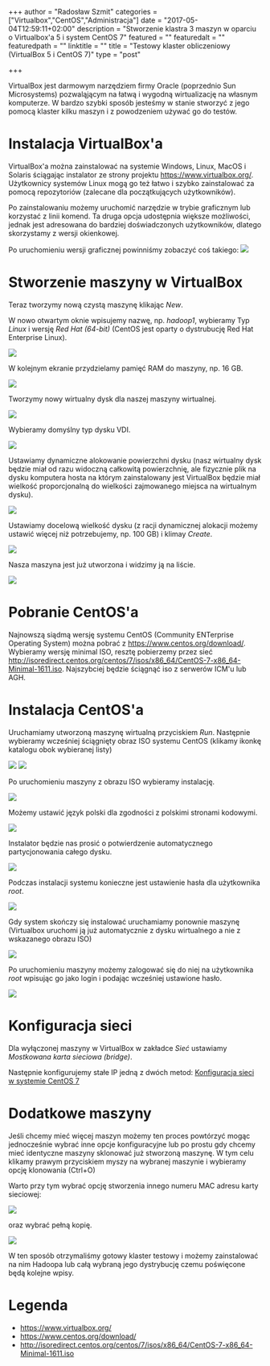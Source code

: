 +++
author = "Radosław Szmit"
categories = ["Virtualbox","CentOS","Administracja"]
date = "2017-05-04T12:59:11+02:00"
description = "Stworzenie klastra 3 maszyn w oparciu o Virtualbox'a 5 i system CentOS 7"
featured = ""
featuredalt = ""
featuredpath = ""
linktitle = ""
title = "Testowy klaster obliczeniowy (VirtualBox 5 i CentOS 7)"
type = "post"

+++

VirtualBox jest darmowym narzędziem firmy Oracle (poprzednio Sun Microsystems) pozwaląjącym na łatwą i wygodną wirtualizację na własnym komputerze. W bardzo szybki sposób jesteśmy w stanie stworzyć z jego pomocą klaster kilku maszyn i z powodzeniem używać go do testów.

# Instalacja VirtualBox'a

VirtualBox'a można zainstalować na systemie Windows, Linux, MacOS i Solaris ściągając instalator ze strony projektu https://www.virtualbox.org/. Użytkownicy systemów Linux mogą go też łatwo i szybko zainstalować za pomocą repozytoriów (zalecane dla początkujących użytkowników).

Po zainstalowaniu możemy uruchomić narzędzie w trybie graficznym lub korzystać z linii komend. Ta druga opcja udostępnia większe możliwości, jednak jest adresowana do bardziej doświadczonych użytkowników, dlatego skorzystamy z wersji okienkowej.

Po uruchomieniu wersji graficznej powinniśmy zobaczyć coś takiego:
![](/img/virtualbox-installing-cluster-with-centos/virtualbox1.png)


# Stworzenie maszyny w VirtualBox

Teraz tworzymy nową czystą maszynę klikając _New_.

W nowo otwartym oknie wpisujemy nazwę, np. _hadoop1_, wybieramy Typ _Linux_ i wersję _Red Hat (64-bit)_ (CentOS jest oparty o dystrubucję Red Hat Enterprise Linux).

![](/img/virtualbox-installing-cluster-with-centos/virtualbox2.png)

W kolejnym ekranie przydzielamy pamięć RAM do maszyny, np. 16 GB.

![](/img/virtualbox-installing-cluster-with-centos/virtualbox3.png)

Tworzymy nowy wirtualny dysk dla naszej maszyny wirtualnej.

![](/img/virtualbox-installing-cluster-with-centos/virtualbox4.png)

Wybieramy domyślny typ dysku VDI.

![](/img/virtualbox-installing-cluster-with-centos/virtualbox5.png)

Ustawiamy dynamiczne alokowanie powierzchni dysku (nasz wirtualny dysk będzie miał od razu widoczną całkowitą powierzchnię, ale fizycznie plik na dysku komputera hosta na którym zainstalowany jest VirtualBox będzie miał wielkość proporcjonalną do wielkości zajmowanego miejsca na wirtualnym dysku).

![](/img/virtualbox-installing-cluster-with-centos/virtualbox6.png)

Ustawiamy docelową wielkość dysku (z racji dynamicznej alokacji możemy ustawić więcej niż potrzebujemy, np. 100 GB) i klimay _Create_.

![](/img/virtualbox-installing-cluster-with-centos/virtualbox7.png)

Nasza maszyna jest już utworzona i widzimy ją na liście.

![](/img/virtualbox-installing-cluster-with-centos/virtualbox8.png)

# Pobranie CentOS'a

Najnowszą siądmą wersję systemu CentOS (Community ENTerprise Operating System) można pobrać z https://www.centos.org/download/. Wybieramy wersję minimal ISO, resztę pobierzemy przez sieć http://isoredirect.centos.org/centos/7/isos/x86_64/CentOS-7-x86_64-Minimal-1611.iso. Najszybciej będzie ściągnąć iso z serwerów ICM'u lub AGH.

# Instalacja CentOS'a

Uruchamiamy utworzoną maszynę wirtualną przyciskiem _Run_. Następnie wybieramy wcześniej ściągnięty obraz ISO systemu CentOS (klikamy ikonkę katalogu obok wybieranej listy)

![](/img/virtualbox-installing-cluster-with-centos/centos1.png)
![](/img/virtualbox-installing-cluster-with-centos/centos2.png)

Po uruchomieniu maszyny z obrazu ISO wybieramy instalację.

![](/img/virtualbox-installing-cluster-with-centos/centos3.png)

Możemy ustawić język polski dla zgodności z polskimi stronami kodowymi.

![](/img/virtualbox-installing-cluster-with-centos/centos4.png)

Instalator będzie nas prosić o potwierdzenie automatycznego partycjonowania całego dysku.

![](/img/virtualbox-installing-cluster-with-centos/centos5.png)

Podczas instalacji systemu konieczne jest ustawienie hasła dla użytkownika _root_.

![](/img/virtualbox-installing-cluster-with-centos/centos6.png)

Gdy system skończy się instalować uruchamiamy ponownie maszynę (Virtualbox uruchomi ją już automatycznie z dysku wirtualnego a nie z wskazanego obrazu ISO)

![](/img/virtualbox-installing-cluster-with-centos/centos7.png)

Po uruchomieniu maszyny możemy zalogować się do niej na użytkownika _root_ wpisując go jako login i podając wcześniej ustawione hasło.

![](/img/virtualbox-installing-cluster-with-centos/centos8.png)

# Konfiguracja sieci

Dla wyłączonej maszyny w VirtualBox w zakładce _Sieć_ ustawiamy _Mostkowana karta sieciowa (bridge)_.

Następnie konfigurujemy stałe IP jedną z dwóch metod:
[Konfiguracja sieci w systemie CentOS 7](/blog/centos-setting-static-ip)

# Dodatkowe maszyny

Jeśli chcemy mieć więcej maszyn możemy ten proces powtórzyć mogąc jednocześnie wybrać inne opcje konfiguracyjne lub po prostu gdy chcemy mieć identyczne maszyny sklonować już stworzoną maszynę. W tym celu klikamy prawym przyciskiem myszy na wybranej maszynie i wybieramy opcję klonowania (Ctrl+O)

Warto przy tym wybrać opcję stworzenia innego numeru MAC adresu karty sieciowej:

![](/img/virtualbox-installing-cluster-with-centos/virtualbox9.png)

oraz wybrać pełną kopię.

![](/img/virtualbox-installing-cluster-with-centos/virtualbox10.png)

W ten sposób otrzymaliśmy gotowy klaster testowy i możemy zainstalować na nim Hadoopa lub całą wybraną jego dystrybucję czemu poświęcone będą kolejne wpisy.

# Legenda
* https://www.virtualbox.org/
* https://www.centos.org/download/
* http://isoredirect.centos.org/centos/7/isos/x86_64/CentOS-7-x86_64-Minimal-1611.iso
